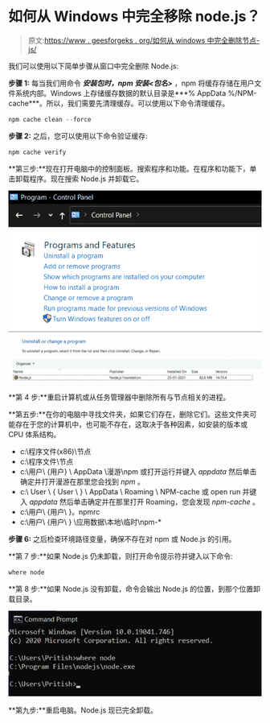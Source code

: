 # 如何从 Windows 中完全移除 node.js？

> 原文:[https://www . geesforgeks . org/如何从 windows 中完全删除节点-js/](https://www.geeksforgeeks.org/how-to-completely-remove-node-js-from-windows/)

我们可以使用以下简单步骤从窗口中完全删除 Node.js:

**步骤 1:** 每当我们用命令 ***安装包时，npm 安装<包名>*** ，npm 将缓存存储在用户文件系统内部。Windows 上存储缓存数据的默认目录是***% AppData %/NPM-cache***。所以，我们需要先清理缓存。可以使用以下命令清理缓存。

```js
npm cache clean --force 
```

**步骤 2:** 之后，您可以使用以下命令验证缓存:

```js
npm cache verify
```

**第三步:**现在打开电脑中的控制面板。搜索程序和功能。在程序和功能下，单击卸载程序。现在搜索 Node.js 并卸载它。

![](img/0704ba7bc82e00db425a30e153388e54.png) ![](img/424ec000f5ce48664f88c9f23ca67e6a.png)

**第 4 步:**重启计算机或从任务管理器中删除所有与节点相关的进程。

**第五步:**在你的电脑中寻找文件夹，如果它们存在，删除它们。这些文件夹可能存在于您的计算机中，也可能不存在，这取决于各种因素，如安装的版本或 CPU 体系结构。

*   c:\程序文件(x86)\节点
*   c:\程序文件\节点
*   c:\用户\ {用户} \ AppData \漫游\npm 或打开运行并键入 *appdata* 然后单击确定并打开漫游在那里您会找到 *npm* 。
*   c:\ User \ { User \ } \ AppData \ Roaming \ NPM-cache 或 open run 并键入 *appdata* 然后单击确定并在那里打开 Roaming，您会发现 *npm-cache* 。
*   c:\用户\ {用户\ }。npmrc
*   c:\用户\ {用户\ } \应用数据\本地\临时\npm-*

**步骤 6:** 之后检查环境路径变量，确保不存在对 npm 或 Node.js 的引用。

**第 7 步:**如果 Node.js 仍未卸载，则打开命令提示符并键入以下命令:

```js
where node
```

**第 8 步:**如果 Node.js 没有卸载，命令会输出 Node.js 的位置，到那个位置卸载目录。

![](img/23ee42bfe13fd2a331c5594a1aca1694.png)

**第九步:**重启电脑。Node.js 现已完全卸载。